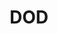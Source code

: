 ---
name: Joseph Nogueira
department: Department of Defense
title: DOD
bio-image: environmental_protection_agency_seal.png
bio-image-alt-text: Environmental Protection Agency
---